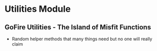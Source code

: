 # Utilities Module

## GoFire Utilities -  The Island of Misfit Functions

- Random helper methods that many things need but no one will really claim 

